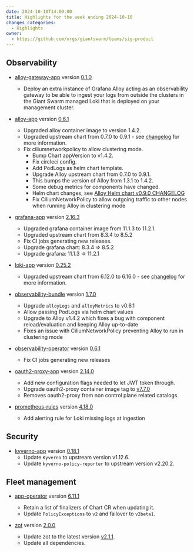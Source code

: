 ```yaml
---
date: 2024-10-10T14:00:00
title: Highlights for the week ending 2024-10-10
changes_categories:
  - Highlights
owner:
  - https://github.com/orgs/giantswarm/teams/sig-product
---
```


## Observability

- [alloy-gateway-app](https://github.com/giantswarm/alloy-gateway-app) version [0.1.0](https://github.com/giantswarm/alloy-gateway-app/releases/tag/v0.1.0)
    - Deploy an extra instance of Grafana Alloy acting as an observability gateway to be able to ingest your logs from outside the clusters in the Giant Swarm managed Loki that is deployed on your management cluster.

- [alloy-app](https://github.com/giantswarm/alloy-app) version [0.6.1](https://github.com/giantswarm/alloy-app/compare/v0.5.2...v0.6.1)
  - Upgraded alloy container image to version 1.4.2.
  - Upgraded upstream chart from 0.7.0 to 0.9.1 - see [changelog](https://github.com/grafana/alloy/blob/main/production/helm/alloy/CHANGELOG.md) for more information.
  - Fix ciliumnetworkpolicy to allow clustering mode.
    - Bump Chart appVersion to v1.4.2.
    - Fix circleci config.
    - Add PodLogs as helm chart template.
    - Upgrade Alloy upstream chart from 0.7.0 to 0.9.1.
    - This bumps the version of Alloy from 1.3.1 to 1.4.2.
    - Some debug metrics for components have changed.
    - Helm chart changes, see [Alloy Helm chart v0.9.0 CHANGELOG](https://github.com/grafana/alloy/blob/helm-chart/0.9.0/operations/helm/charts/alloy/CHANGELOG.md)
    - Fix CiliumNetworkPolicy to allow outgoing traffic to other nodes when running Alloy in clustering mode

- [grafana-app](https://github.com/giantswarm/grafana-app) version [2.16.3](https://github.com/giantswarm/grafana-app/compare/v2.16.0...v2.16.3)
    - Upgraded grafana container image from 11.1.3 to 11.2.1.
    - Upgraded upstream chart from 8.3.4 to 8.5.2
    - Fix CI jobs generating new releases.
    - Upgrade grafana chart: 8.3.4 => 8.5.2
    - Upgrade grafana: 11.1.3 => 11.2.1

- [loki-app](https://github.com/giantswarm/loki-app) version [0.25.2](https://github.com/giantswarm/loki-app/compare/v0.25.1...v0.25.2)
    - Upgraded upstream chart from 6.12.0 to 6.16.0 - see [changelog](https://github.com/grafana/loki/blob/main/production/helm/loki/CHANGELOG.md) for more information.

- [observability-bundle](https://github.com/giantswarm/observability-bundle) version [1.7.0](https://github.com/giantswarm/observability-bundle/compare/v1.6.2...v1.7.0)
    - Upgrade `alloyLogs` and `alloyMetrics` to v0.6.1
    - Allow passing PodLogs via helm chart values
    - Upgrade to Alloy v1.4.2 which fixes a bug with component reload/evaluation and keeping Alloy up-to-date
    - Fixes an issue with CiliumNetworkPolicy preventing Alloy to run in clustering mode

- [observability-operator](https://github.com/giantswarm/observability-operator) version [0.6.1](https://github.com/giantswarm/observability-operator/compare/v0.6.0...v0.6.1)
    - Fix CI jobs generating new releases

- [oauth2-proxy-app](https://github.com/giantswarm/oauth2-proxy-app) version [2.14.0](https://github.com/giantswarm/oauth2-proxy-app/compare/v2.13.0...v2.14.0)
    - Add new configuration flags needed to let JWT token through.
    - Upgrade oauth2-proxy container image tag to [v7.7.0](https://github.com/oauth2-proxy/oauth2-proxy/releases/tag/v7.7.0)
    - Removes oauth2-proxy from non control plane related catalogs.

- [prometheus-rules](https://github.com/giantswarm/prometheus-rules) version [4.18.0](https://github.com/giantswarm/prometheus-rules/compare/v4.17.0...v4.18.0)
    - Add alerting rule for Loki missing logs at ingestion

## Security

- [kyverno-app](https://github.com/giantswarm/kyverno-app) version [0.18.1](https://github.com/giantswarm/kyverno-app/compare/v0.18.0...v0.18.1)
    - Update `Kyverno` to upstream version v1.12.6.
    - Update `kyverno-policy-reporter` to upstream version v2.20.2.

## Fleet management

- [app-operator](https://github.com/giantswarm/app-operator) version [6.11.1](https://github.com/giantswarm/app-operator/compare/v6.11.0...v6.11.1)
    - Retain a list of finalizers of Chart CR when updating it.
    - Update `PolicyExceptions` to `v2` and failover to `v2beta1`.

- [zot](https://github.com/giantswarm/zot) version [2.0.0](https://github.com/giantswarm/zot/compare/v1.1.0...v2.0.0)
    - Update zot to the latest version [v2.1.1](https://github.com/project-zot/zot/releases/tag/v2.1.1).
    - Update all dependencies.

